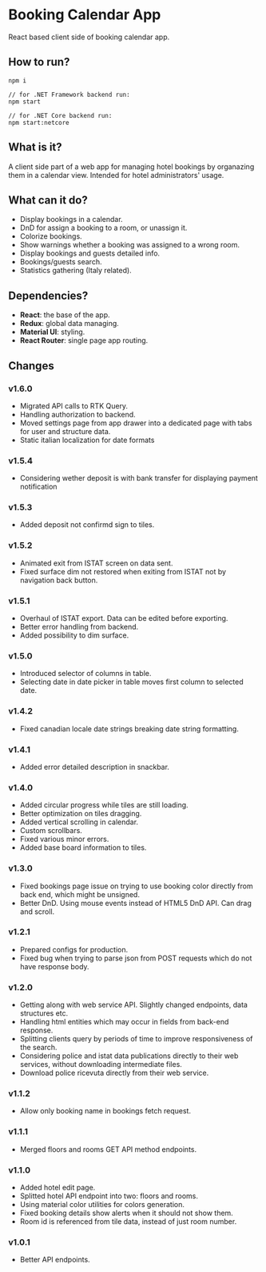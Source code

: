 # Booking Calendar App
React based client side of booking calendar app.

## How to run?
```
npm i

// for .NET Framework backend run:
npm start

// for .NET Core backend run:
npm start:netcore
```

## What is it?
A client side part of a web app for managing hotel bookings by organazing them in a calendar view. Intended for hotel administrators' usage.

## What can it do?
- Display bookings in a calendar.
- DnD for assign a booking to a room, or unassign it.
- Colorize bookings.
- Show warnings whether a booking was assigned to a wrong room.
- Display bookings and guests detailed info.
- Bookings/guests search.
- Statistics gathering (Italy related).

## Dependencies?
- **React**: the base of the app.
- **Redux**: global data managing.
- **Material UI**: styling.
- **React Router**: single page app routing.

## Changes

### v1.6.0
- Migrated API calls to RTK Query.
- Handling authorization to backend.
- Moved settings page from app drawer into a dedicated page with tabs for user and structure data.
- Static italian localization for date formats

### v1.5.4
- Considering wether deposit is with bank transfer for displaying payment notification

### v1.5.3
- Added deposit not confirmd sign to tiles.

### v1.5.2
- Animated exit from ISTAT screen on data sent.
- Fixed surface dim not restored when exiting from ISTAT not by navigation back button.

### v1.5.1
- Overhaul of ISTAT export. Data can be edited before exporting.
- Better error handling from backend.
- Added possibility to dim surface.

### v1.5.0
- Introduced selector of columns in table.
- Selecting date in date picker in table moves first column to selected date.

### v1.4.2
- Fixed canadian locale date strings breaking date string formatting.

### v1.4.1
- Added error detailed description in snackbar.

### v1.4.0
- Added circular progress while tiles are still loading.
- Better optimization on tiles dragging.
- Added vertical scrolling in calendar.
- Custom scrollbars.
- Fixed various minor errors.
- Added base board information to tiles.

### v1.3.0
- Fixed bookings page issue on trying to use booking color directly from back end, which might be unsigned.
- Better DnD. Using mouse events instead of HTML5 DnD API. Can drag and scroll.

### v1.2.1
- Prepared configs for production.
- Fixed bug when trying to parse json from POST requests which do not have response body.

### v1.2.0
- Getting along with web service API. Slightly changed endpoints, data structures etc.
- Handling html entities which may occur in fields from back-end response.
- Splitting clients query by periods of time to improve responsiveness of the search.
- Considering police and istat data publications directly to their web services, without downloading intermediate files.
- Download police ricevuta directly from their web service.

### v1.1.2
- Allow only booking name in bookings fetch request.

### v1.1.1
- Merged floors and rooms GET API method endpoints.

### v1.1.0
- Added hotel edit page.
- Splitted hotel API endpoint into two: floors and rooms.
- Using material color utilities for colors generation.
- Fixed booking details show alerts when it should not show them.
- Room id is referenced from tile data, instead of just room number.

### v1.0.1
- Better API endpoints.
